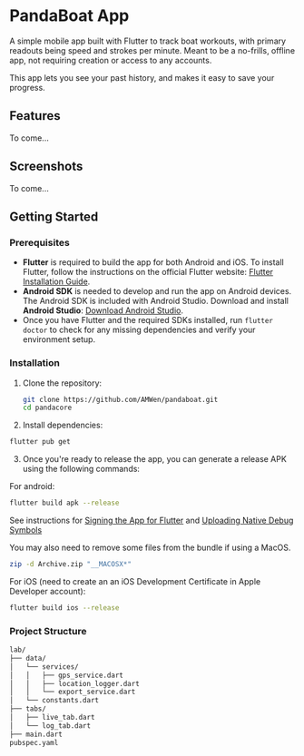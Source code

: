 # PandaBoat App

A simple mobile app built with Flutter to track boat workouts, with primary readouts being speed and strokes per minute. Meant to be a no-frills, offline app, not requiring creation or access to any accounts.

This app lets you see your past history, and makes it easy to save your progress.

## Features

To come... 

## Screenshots
To come... 

## Getting Started

### Prerequisites

- **Flutter** is required to build the app for both Android and iOS. To install Flutter, follow the instructions on the official Flutter website: [Flutter Installation Guide](https://flutter.dev/docs/get-started/install).
- **Android SDK** is needed to develop and run the app on Android devices. The Android SDK is included with Android Studio. Download and install **Android Studio**: [Download Android Studio](https://developer.android.com/studio).
- Once you have Flutter and the required SDKs installed, run `flutter doctor` to check for any missing dependencies and verify your environment setup.

### Installation

1. Clone the repository:
   ```bash
   git clone https://github.com/AMWen/pandaboat.git
   cd pandacore
    ```

2. Install dependencies:
```bash
flutter pub get
```

3. Once you're ready to release the app, you can generate a release APK using the following commands:

For android:
```bash
flutter build apk --release
```

See instructions for [Signing the App for Flutter](https://docs.flutter.dev/deployment/android#sign-the-app) and [Uploading Native Debug Symbols](https://stackoverflow.com/questions/62568757/playstore-error-app-bundle-contains-native-code-and-youve-not-uploaded-debug)

You may also need to remove some files from the bundle if using a MacOS.
```bash
zip -d Archive.zip "__MACOSX*"
```

For iOS (need to create an an iOS Development Certificate in Apple Developer account):
```bash
flutter build ios --release
```

### Project Structure

```bash
lab/
├── data/
│   └── services/
│   │   ├── gps_service.dart
│   │   ├── location_logger.dart
│   │   └── export_service.dart
│   └── constants.dart
├── tabs/
│   ├── live_tab.dart
│   └── log_tab.dart
├── main.dart
pubspec.yaml
```